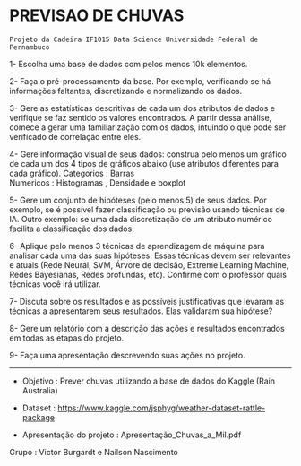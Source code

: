 # PREVISAO DE CHUVAS

    Projeto da Cadeira IF1015 Data Science Universidade Federal de Pernambuco

1- Escolha uma base de dados com pelos menos 10k elementos.

2- Faça o pré-processamento da base. Por exemplo, verificando se há informações faltantes, discretizando e normalizando os dados.

3- Gere as estatísticas descritivas de cada um dos atributos de dados e verifique se faz sentido os valores encontrados. A partir dessa análise, comece a gerar uma familiarização com os dados, intuindo o que pode ser verificado de correlação entre eles.

4- Gere informação visual de seus dados: construa pelo menos um gráfico de cada um dos 4 tipos de gráficos abaixo (use atributos diferentes para cada gráfico). 
Categorios : Barras  
Numericos : Histogramas , Densidade e boxplot

5- Gere um conjunto de hipóteses (pelo menos 5) de seus dados. Por exemplo, se é possível fazer classificação ou previsão usando técnicas de IA. Outro exemplo: se uma dada discretização de um atributo numérico facilita a classificação dos dados.

6- Aplique pelo menos 3 técnicas de aprendizagem de máquina para analisar cada uma das suas hipóteses. Essas técnicas devem ser relevantes e atuais (Rede Neural, SVM, Árvore de decisão, Extreme Learning Machine, Redes Bayesianas, Redes profundas, etc). Confirme com o professor quais técnicas você irá utilizar.

7- Discuta sobre os resultados e as possíveis justificativas que levaram as técnicas a apresentarem seus resultados. Elas validaram sua hipótese? 

8- Gere um relatório com a descrição das ações e resultados encontrados em todas as etapas do projeto.

9- Faça uma apresentação descrevendo suas ações no projeto.

---

- Objetivo : Prever chuvas utilizando a base de dados do Kaggle (Rain Australia)

- Dataset : https://www.kaggle.com/jsphyg/weather-dataset-rattle-package

- Apresentação do projeto : Apresentação_Chuvas_a_Mil.pdf

Grupo : Victor Burgardt e Nailson Nascimento